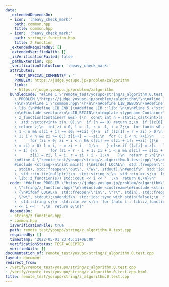```yaml
---
data:
  _extendedDependsOn:
  - icon: ':heavy_check_mark:'
    path: common.hpp
    title: common.hpp
  - icon: ':heavy_check_mark:'
    path: string/z_function.hpp
    title: Z Function
  _extendedRequiredBy: []
  _extendedVerifiedWith: []
  _isVerificationFailed: false
  _pathExtension: cpp
  _verificationStatusIcon: ':heavy_check_mark:'
  attributes:
    '*NOT_SPECIAL_COMMENTS*': ''
    PROBLEM: https://judge.yosupo.jp/problem/zalgorithm
    links:
    - https://judge.yosupo.jp/problem/zalgorithm
  bundledCode: "#line 1 \"remote_test/yosupo/string/z_algorithm.0.test.cpp\"\n#define\
    \ PROBLEM \"https://judge.yosupo.jp/problem/zalgorithm\"\n\n#line 1 \"string/z_function.hpp\"\
    \n\n\n\n#line 1 \"common.hpp\"\n\n\n\n#define LIB_DEBUG\n\n#define LIB_BEGIN namespace\
    \ lib {\n#define LIB_END }\n#define LIB ::lib::\n\n\n#line 5 \"string/z_function.hpp\"\
    \n\n#include <vector>\n\nLIB_BEGIN\n\ntemplate <typename ContainerT>\nstd::vector<int>\
    \ z_function(ContainerT &&s) {\n  const int n = static_cast<int>(s.size());\n\
    \  std::vector<int> z(n, 0);\n  if (n == 0) return z;\n  if ((z[0] = n) == 1)\
    \ return z;\n  int zi = 0, l = -1, r = -1, i = 2;\n  for (auto s0 = s[0]; zi +\
    \ 1 < n && s[zi + 1] == s0; ++zi) {}\n  if ((z[1] = r = zi) > 0)\n    for (l =\
    \ 1; i < n && zi >= 0;) z[i++] = --zi;\n  for (; i < n; ++i)\n    if (r < i) {\n\
    \      for (zi = 0; zi + i < n && s[zi] == s[zi + i]; ++zi) {}\n      if ((z[i]\
    \ = zi) > 0) l = i, r = zi + i - 1;\n    } else if ((z[i] = z[i - l]) >= r - i\
    \ + 1) {\n      for (zi = r - i + 1; zi + i < n && s[zi] == s[zi + i]; ++zi) {}\n\
    \      z[i] = zi, l = i, r = zi + i - 1;\n    }\n  return z;\n}\n\nLIB_END\n\n\
    \n#line 4 \"remote_test/yosupo/string/z_algorithm.0.test.cpp\"\n\n#include <iostream>\n\
    #include <string>\n\nint main() {\n#ifdef LOCAL\n  std::freopen(\"in\", \"r\"\
    , stdin), std::freopen(\"out\", \"w\", stdout);\n#endif\n  std::ios::sync_with_stdio(false);\n\
    \  std::cin.tie(nullptr);\n  std::string s;\n  std::cin >> s;\n  for (auto i :\
    \ lib::z_function(s)) std::cout << i << ' ';\n  return 0;\n}\n"
  code: "#define PROBLEM \"https://judge.yosupo.jp/problem/zalgorithm\"\n\n#include\
    \ \"string/z_function.hpp\"\n\n#include <iostream>\n#include <string>\n\nint main()\
    \ {\n#ifdef LOCAL\n  std::freopen(\"in\", \"r\", stdin), std::freopen(\"out\"\
    , \"w\", stdout);\n#endif\n  std::ios::sync_with_stdio(false);\n  std::cin.tie(nullptr);\n\
    \  std::string s;\n  std::cin >> s;\n  for (auto i : lib::z_function(s)) std::cout\
    \ << i << ' ';\n  return 0;\n}"
  dependsOn:
  - string/z_function.hpp
  - common.hpp
  isVerificationFile: true
  path: remote_test/yosupo/string/z_algorithm.0.test.cpp
  requiredBy: []
  timestamp: '2022-05-01 23:45:11+08:00'
  verificationStatus: TEST_ACCEPTED
  verifiedWith: []
documentation_of: remote_test/yosupo/string/z_algorithm.0.test.cpp
layout: document
redirect_from:
- /verify/remote_test/yosupo/string/z_algorithm.0.test.cpp
- /verify/remote_test/yosupo/string/z_algorithm.0.test.cpp.html
title: remote_test/yosupo/string/z_algorithm.0.test.cpp
---
```

